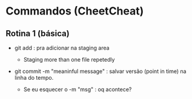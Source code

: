 # Commandos (CheetCheat)

## Rotina 1 (básica)

- git add : pra adicionar na staging area
  
  - Staging more than one file repetedly 

- git commit -m "meaninful message" : salvar versão (point in time) na linha do tempo.
  
  - Se eu esquecer o -m "msg" : oq acontece?
